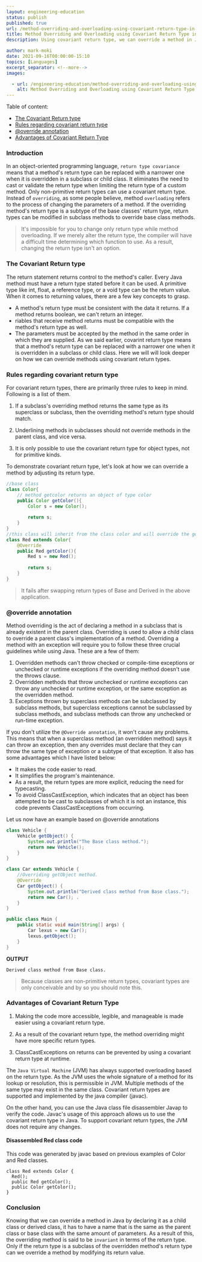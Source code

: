 ```yaml
---
layout: engineering-education
status: publish
published: true
url: /method-overriding-and-overloading-using-covariant-return-type-in-java/
title: Method Overriding and Overloading using Covariant Return Type in Java
description: Using covariant return type, we can override a method in Java. As a result, the programmer is relieved of the burden of typecasting. This article will cover how to use covariant return type and its advantages in this tutorial.

author: mark-moki
date: 2021-09-16T00:00:00-15:10
topics: [Languages]
excerpt_separator: <!--more-->
images:

  - url: /engineering-education/method-overriding-and-overloading-using-covariant-return-type-in-java/hero.jpg
    alt: Method Overriding and Overloading using Covariant Return Type in Java
---
```

Table of content:
- [The Covariant Return type](#the-covariant-return-type)
- [Rules regarding covariant return type](#rules-regarding-covariant-return-type)
- [@override annotation](#override-annotation)
- [Advantages of Covariant Return Type](#advantages-of-covariant-return-type)
### Introduction
In an object-oriented programming language, `return type covariance` means that a method's return type can be replaced with a narrower one when it is overridden in a subclass or child class. It eliminates the need to cast or validate the return type when limiting the return type of a custom method. Only non-primitive return types can use a covariant return type. 
Instead of `overriding`, as some people believe, method `overloading` refers to the process of changing the parameters of a method. If the overriding method's return type is a subtype of the base classes' return type, return types can be modified in subclass methods to override base class methods. 
> It's impossible for you to change only return type while method overloading. If we merely alter the return type, the compiler will have a difficult time determining which function to use. As a result, changing the return type isn't an option.

### The Covariant Return type
The return statement returns control to the method's caller. Every Java method must have a return type stated before it can be used. A primitive type like int, float, a reference type, or a void type can be the return value.
When it comes to returning values, there are a few key concepts to grasp.
- A method's return type must be consistent with the data it returns. If a method returns boolean, we can't return an integer.
- riables that receive method returns must be compatible with the method's return type as well.
- The parameters must be accepted by the method in the same order in which they are supplied.
As we said earlier, covarint return type means that a method's return type can be replaced with a narrower one when it is overridden in a subclass or child class. Here we will will look deeper on how we can override methods using covariant return types.
### Rules regarding covariant return type
For covariant return types, there are primarily three rules to keep in mind. Following is a list of them.
1. If a subclass's overriding method returns the same type as its superclass or subclass, then the overriding method's return type should match.

2. Underlining methods in subclasses should not override methods in the parent class, and vice versa.

3. It is only possible to use the covariant return type for object types, not for primitive kinds.

To demonstrate covariant return type, let's look at how we can override a method by adjusting its return type.
```Java
//base class
class Color{
    // method getcolor returns an object of type color
    public Color getColor(){
        Color s = new Color();
        
        return s;
    }
}
//this class will inherit from the class color and will override the getcolor() method returning the object of the type red class
class Red extends Color{
    @Override
    public Red getColor(){
        Red s = new Red();
        
        return s;
    }
}
```
> It fails after swapping return types of Base and Derived in the above application.
### @override annotation
Method overriding is the act of declaring a method in a subclass that is already existent in the parent class. Overriding is used to allow a child class to override a parent class's implementation of a method. Overriding a method with an exception will require you to follow these three crucial guidelines while using Java. These are a few of them:

1. Overridden methods can't throw checked or compile-time exceptions or unchecked or runtime exceptions if the overriding method doesn't use the throws clause.
2. Overridden methods that throw unchecked or runtime exceptions can throw any unchecked or runtime exception, or the same exception as the overridden method.
3. Exceptions thrown by superclass methods can be subclassed by subclass methods, but superclass exceptions cannot be subclassed by subclass methods, and subclass methods can throw any unchecked or run-time exception.

If you don't utilize the `@Override annotation`, it won't cause any problems. This means that when a superclass method (an overridden method) says it can throw an exception, then any overrides must declare that they can throw the same type of exception or a subtype of that exception. It also has some advantages which I have listed below:
- It makes the code easier to read.
- It simplifies the program's maintenance.
- As a result, the return types are more explicit, reducing the need for typecasting.
- To avoid ClassCastException, which indicates that an object has been attempted to be cast to subclasses of which it is not an instance, this code prevents ClassCastExceptions from occurring.

Let us now have an example based on @override annotations
```Java
class Vehicle {
    Vehicle getObject() {
        System.out.println("The Base class method.");
        return new Vehicle(); 
    }
}

class Car extends Vehicle {
    //Overriding getObject method.
    @Override
    Car getObject() {
        System.out.println("Derived class method from Base class.");
        return new Car(); .
    }
}

public class Main {
    public static void main(String[] args) {
        Car lexus = new Car(); 
        lexus.getObject(); 
    }
}

```
**OUTPUT**
```
Derived class method from Base class.
```
> Because classes are non-primitive return types, covariant types are only conceivable and by so you should note this.

### Advantages of Covariant Return Type
1. Making the code more accessible, legible, and manageable is made easier using a covariant return type.

2. As a result of the covariant return type, the method overriding might have more specific return types.

3. ClassCastExceptions on returns can be prevented by using a covariant return type at runtime.

The `Java Virtual Machine` (JVM) has always supported overloading based on the return type. As the JVM uses the whole signature of a method for its lookup or resolution, this is permissible in JVM. Multiple methods of the same type may exist in the same class. Covariant return types are supported and implemented by the java compiler (javac).

On the other hand, you can use the Java class file disassembler Javap to verify the code. Javac's usage of this approach allows us to use the covariant return type in Java. To support covariant return types, the JVM does not require any changes.
#### Disassembled Red class code
This code was generated by javac based on previous examples of Color and Red classes.
```
class Red extends Color {
  Red();
  public Red getColor();
  public Color getColor();
}
```
### Conclusion
Knowing that we can override a method in Java by declaring it as a child class or derived class, it has to have a name that is the same as the parent class or base class with the same amount of parameters. As a result of this, the overriding method is said to be `invariant` in terms of the return type.
Only if the return type is a subclass of the overridden method's return type can we override a method by modifying its return value.

